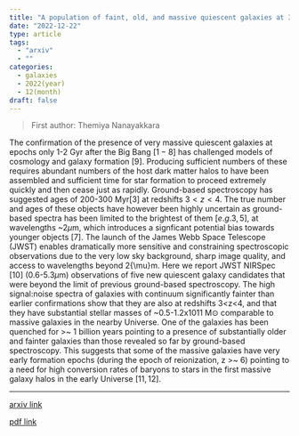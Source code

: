 ```yaml
---
title: "A population of faint, old, and massive quiescent galaxies at 3 < z < 4 revealed by JWST NIRSpec Spectroscopy"
date: "2022-12-22"
type: article
tags:
  - "arxiv"
  - ""
categories:
  - galaxies
  - 2022(year)
  - 12(month)
draft: false
---
```


> First author: Themiya Nanayakkara

 The confirmation of the presence of very massive quiescent galaxies at epochs
only 1-2 Gyr after the Big Bang $[1-8]$ has challenged models of cosmology and
galaxy formation $[9]$. Producing sufficient numbers of these requires abundant
numbers of the host dark matter halos to have been assembled and sufficient
time for star formation to proceed extremely quickly and then cease just as
rapidly. Ground-based spectroscopy has suggested ages of 200-300 Myr$[3]$ at
redshifts $3<z<4$. The true number and ages of these objects have however been
highly uncertain as ground-based spectra has been limited to the brightest of
them $[e.g. 3, 5]$, at wavelengths ~2$\mu$m, which introduces a signficant
potential bias towards younger objects $[7]$. The launch of the James Webb Space
Telescope (JWST) enables dramatically more sensitive and constraining
spectroscopic observations due to the very low sky background, sharp image
quality, and access to wavelengths beyond 2{\mu}m. Here we report JWST NIRSpec
$[10]$ (0.6-5.3$\mu$m) observations of five new quiescent galaxy candidates that
were beyond the limit of previous ground-based spectroscopy. The high
signal:noise spectra of galaxies with continuum significantly fainter than
earlier confirmations show that they are also at redshifts 3<z<4, and that they
have substantial stellar masses of ~0.5-1.2x1011 M$\odot$ comparable to massive
galaxies in the nearby Universe. One of the galaxies has been quenched for >~ 1
billion years pointing to a presence of substantially older and fainter
galaxies than those revealed so far by ground-based spectroscopy. This suggests
that some of the massive galaxies have very early formation epochs (during the
epoch of reionization, z >~ 6) pointing to a need for high conversion rates of
baryons to stars in the first massive galaxy halos in the early Universe $[11,
12]$.

---
[arxiv link](http://arxiv.org/abs/2212.11638v1)

[pdf link](http://arxiv.org/pdf/2212.11638v1)